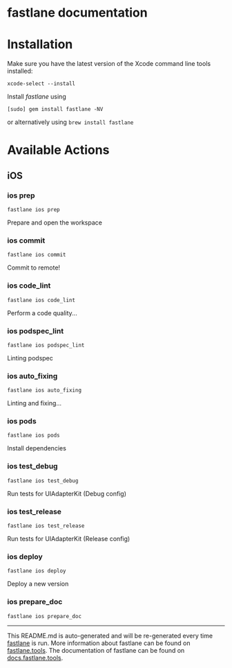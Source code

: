 fastlane documentation
================
# Installation

Make sure you have the latest version of the Xcode command line tools installed:

```
xcode-select --install
```

Install _fastlane_ using
```
[sudo] gem install fastlane -NV
```
or alternatively using `brew install fastlane`

# Available Actions
## iOS
### ios prep
```
fastlane ios prep
```
Prepare and open the workspace
### ios commit
```
fastlane ios commit
```
Commit to remote!
### ios code_lint
```
fastlane ios code_lint
```
Perform a code quality...
### ios podspec_lint
```
fastlane ios podspec_lint
```
Linting podspec
### ios auto_fixing
```
fastlane ios auto_fixing
```
Linting and fixing...
### ios pods
```
fastlane ios pods
```
Install dependencies
### ios test_debug
```
fastlane ios test_debug
```
Run tests for UIAdapterKit (Debug config)
### ios test_release
```
fastlane ios test_release
```
Run tests for UIAdapterKit (Release config)
### ios deploy
```
fastlane ios deploy
```
Deploy a new version
### ios prepare_doc
```
fastlane ios prepare_doc
```


----

This README.md is auto-generated and will be re-generated every time [fastlane](https://fastlane.tools) is run.
More information about fastlane can be found on [fastlane.tools](https://fastlane.tools).
The documentation of fastlane can be found on [docs.fastlane.tools](https://docs.fastlane.tools).
